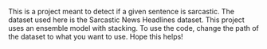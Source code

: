 This is a project meant to detect if a given sentence is sarcastic. 
The dataset used here is the Sarcastic News Headlines dataset.
This project uses an ensemble model with stacking.
To use the code, change the path of the dataset to what you want to use.
Hope this helps!
